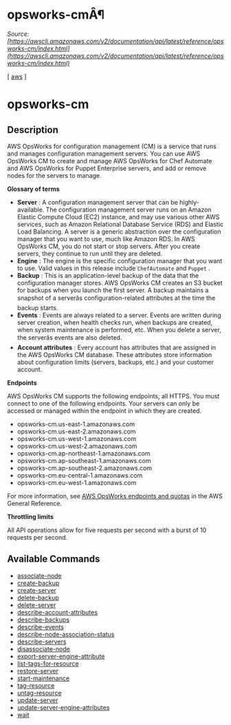 # opsworks-cmÂ¶

*Source: [https://awscli.amazonaws.com/v2/documentation/api/latest/reference/opsworks-cm/index.html](https://awscli.amazonaws.com/v2/documentation/api/latest/reference/opsworks-cm/index.html)*

[ [aws](https://awscli.amazonaws.com/v2/documentation/api/latest/reference/index.html#cli-aws) ]

# opsworks-cm

## Description

AWS OpsWorks for configuration management (CM) is a service that runs and manages configuration management servers. You can use AWS OpsWorks CM to create and manage AWS OpsWorks for Chef Automate and AWS OpsWorks for Puppet Enterprise servers, and add or remove nodes for the servers to manage.

**Glossary of terms**

- **Server** : A configuration management server that can be highly-available. The configuration management server runs on an Amazon Elastic Compute Cloud (EC2) instance, and may use various other AWS services, such as Amazon Relational Database Service (RDS) and Elastic Load Balancing. A server is a generic abstraction over the configuration manager that you want to use, much like Amazon RDS. In AWS OpsWorks CM, you do not start or stop servers. After you create servers, they continue to run until they are deleted.
- **Engine** : The engine is the specific configuration manager that you want to use. Valid values in this release include `ChefAutomate` and `Puppet` .
- **Backup** : This is an application-level backup of the data that the configuration manager stores. AWS OpsWorks CM creates an S3 bucket for backups when you launch the first server. A backup maintains a snapshot of a serverâs configuration-related attributes at the time the backup starts.
- **Events** : Events are always related to a server. Events are written during server creation, when health checks run, when backups are created, when system maintenance is performed, etc. When you delete a server, the serverâs events are also deleted.
- **Account attributes** : Every account has attributes that are assigned in the AWS OpsWorks CM database. These attributes store information about configuration limits (servers, backups, etc.) and your customer account.

**Endpoints**

AWS OpsWorks CM supports the following endpoints, all HTTPS. You must connect to one of the following endpoints. Your servers can only be accessed or managed within the endpoint in which they are created.

- opsworks-cm.us-east-1.amazonaws.com
- opsworks-cm.us-east-2.amazonaws.com
- opsworks-cm.us-west-1.amazonaws.com
- opsworks-cm.us-west-2.amazonaws.com
- opsworks-cm.ap-northeast-1.amazonaws.com
- opsworks-cm.ap-southeast-1.amazonaws.com
- opsworks-cm.ap-southeast-2.amazonaws.com
- opsworks-cm.eu-central-1.amazonaws.com
- opsworks-cm.eu-west-1.amazonaws.com

For more information, see [AWS OpsWorks endpoints and quotas](https://docs.aws.amazon.com/general/latest/gr/opsworks-service.html) in the AWS General Reference.

**Throttling limits**

All API operations allow for five requests per second with a burst of 10 requests per second.

## Available Commands

- [associate-node](https://awscli.amazonaws.com/v2/documentation/api/latest/reference/opsworks-cm/associate-node.html)
- [create-backup](https://awscli.amazonaws.com/v2/documentation/api/latest/reference/opsworks-cm/create-backup.html)
- [create-server](https://awscli.amazonaws.com/v2/documentation/api/latest/reference/opsworks-cm/create-server.html)
- [delete-backup](https://awscli.amazonaws.com/v2/documentation/api/latest/reference/opsworks-cm/delete-backup.html)
- [delete-server](https://awscli.amazonaws.com/v2/documentation/api/latest/reference/opsworks-cm/delete-server.html)
- [describe-account-attributes](https://awscli.amazonaws.com/v2/documentation/api/latest/reference/opsworks-cm/describe-account-attributes.html)
- [describe-backups](https://awscli.amazonaws.com/v2/documentation/api/latest/reference/opsworks-cm/describe-backups.html)
- [describe-events](https://awscli.amazonaws.com/v2/documentation/api/latest/reference/opsworks-cm/describe-events.html)
- [describe-node-association-status](https://awscli.amazonaws.com/v2/documentation/api/latest/reference/opsworks-cm/describe-node-association-status.html)
- [describe-servers](https://awscli.amazonaws.com/v2/documentation/api/latest/reference/opsworks-cm/describe-servers.html)
- [disassociate-node](https://awscli.amazonaws.com/v2/documentation/api/latest/reference/opsworks-cm/disassociate-node.html)
- [export-server-engine-attribute](https://awscli.amazonaws.com/v2/documentation/api/latest/reference/opsworks-cm/export-server-engine-attribute.html)
- [list-tags-for-resource](https://awscli.amazonaws.com/v2/documentation/api/latest/reference/opsworks-cm/list-tags-for-resource.html)
- [restore-server](https://awscli.amazonaws.com/v2/documentation/api/latest/reference/opsworks-cm/restore-server.html)
- [start-maintenance](https://awscli.amazonaws.com/v2/documentation/api/latest/reference/opsworks-cm/start-maintenance.html)
- [tag-resource](https://awscli.amazonaws.com/v2/documentation/api/latest/reference/opsworks-cm/tag-resource.html)
- [untag-resource](https://awscli.amazonaws.com/v2/documentation/api/latest/reference/opsworks-cm/untag-resource.html)
- [update-server](https://awscli.amazonaws.com/v2/documentation/api/latest/reference/opsworks-cm/update-server.html)
- [update-server-engine-attributes](https://awscli.amazonaws.com/v2/documentation/api/latest/reference/opsworks-cm/update-server-engine-attributes.html)
- [wait](https://awscli.amazonaws.com/v2/documentation/api/latest/reference/opsworks-cm/wait/index.html)